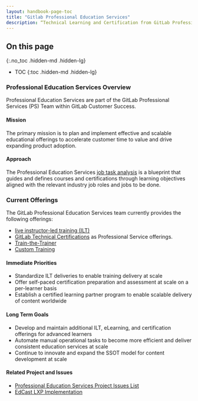 ```yaml
---
layout: handbook-page-toc
title: "Gitlab Professional Education Services"
description: “Technical Learning and Certification from GitLab Professional Services”
---
```


## On this page
{:.no_toc .hidden-md .hidden-lg}

- TOC
{:toc .hidden-md .hidden-lg}

### Professional Education Services Overview
Professional Education Services are part of the GitLab Professional Services (PS) Team within GitLab Customer Success. 

#### Mission

The primary mission is to plan and implement effective and scalable educational offerings to accelerate customer time to value and drive expanding product adoption. 

#### Approach

The Professional Education Services [job task analysis](https://docs.google.com/spreadsheets/d/114yAXzzUi3bKoOcN6zG4tOZ5I_-SmPU9luO8Ylp5XRI/edit?usp=sharing) is a blueprint that guides and defines courses and certifications through learning objectives aligned with the relevant industry job roles and jobs to be done. 


### Current Offerings

The GitLab Professional Education Services team currently provides the following offerings:
- [live instructor-led training (ILT)](https://about.gitlab.com/services/education/)
- [GitLab Technical Certifications](https://about.gitlab.com/handbook/customer-success/professional-services-engineering/gitlab-technical-certifications/) as Professional Service offerings. 
- [Train-the-Trainer](https://about.gitlab.com/services/education/train-the-trainer/)
- [Custom Training](https://about.gitlab.com/services/specialized/)


#### Immediate Priorities

- Standardize ILT deliveries to enable training delivery at scale 
- Offer self-paced certification preparation and assessment at scale on a per-learner basis
- Establish a certified learning partner program to enable scalable delivery of content worldwide


#### Long Term Goals

- Develop and maintain additional ILT, eLearning, and certification offerings for advanced learners
- Automate manual operational tasks to become more efficient and deliver consistent education services at scale
- Continue to innovate and expand the SSOT model for content development at scale


#### Related Project and Issues
- [Professional Education Services Project Issues List](https://gitlab.com/gitlab-com/sales-team/professional-services/education-services/issues)
- [EdCast LXP Implementation](https://gitlab.com/groups/gitlab-com/-/epics/918)
